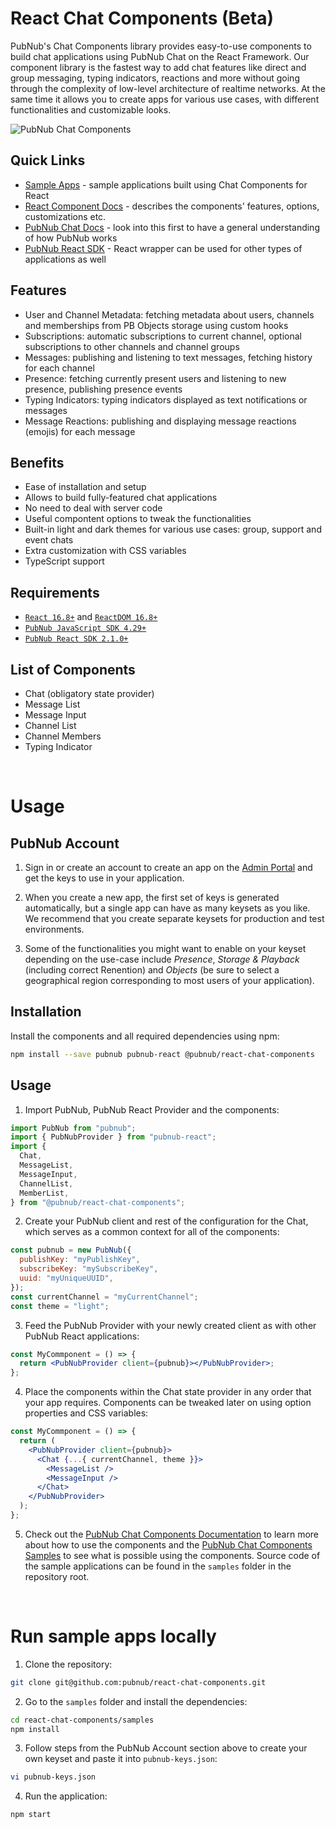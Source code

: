 # React Chat Components (Beta)

PubNub's Chat Components library provides easy-to-use components to build chat applications using PubNub Chat on the React Framework. Our component library is the fastest way to add chat features like direct and group messaging, typing indicators, reactions and more without going through the complexity of low-level architecture of realtime networks. At the same time it allows you to create apps for various use cases, with different functionalities and customizable looks.

![PubNub Chat Components](https://i.imgur.com/CydXVNT.png)

## Quick Links

- [Sample Apps](https://pubnub.github.io/react-chat-components/samples) - sample
  applications built using Chat Components for React
- [React Component Docs](https://pubnub.github.io/react-chat-components/docs) - describes
  the components' features, options, customizations etc.
- [PubNub Chat Docs](https://www.pubnub.com/docs/chat/overview) - look into this first to
  have a general understanding of how PubNub works
- [PubNub React SDK](https://www.pubnub.com/docs/chat/react/setup) - React wrapper can
  be used for other types of applications as well

## Features

- User and Channel Metadata: fetching metadata about users, channels and memberships from PB Objects storage using custom hooks
- Subscriptions: automatic subscriptions to current channel, optional subscriptions to other channels and channel groups
- Messages: publishing and listening to text messages, fetching history for each channel
- Presence: fetching currently present users and listening to new presence, publishing presence events
- Typing Indicators: typing indicators displayed as text notifications or messages
- Message Reactions: publishing and displaying message reactions (emojis) for each message

## Benefits

- Ease of installation and setup
- Allows to build fully-featured chat applications
- No need to deal with server code
- Useful compontent options to tweak the functionalities
- Built-in light and dark themes for various use cases: group, support and event chats
- Extra customization with CSS variables
- TypeScript support

## Requirements

- [`React 16.8+`](https://reactjs.org/docs/getting-started.html) and [`ReactDOM 16.8+`](https://reactjs.org/docs/react-dom.html)
- [`PubNub JavaScript SDK 4.29+`](https://github.com/pubnub/javascript)
- [`PubNub React SDK 2.1.0+`](https://github.com/pubnub/react)

## List of Components

- Chat (obligatory state provider)
- Message List
- Message Input
- Channel List
- Channel Members
- Typing Indicator

<br />

# Usage

## PubNub Account

1. Sign in or create an account to create an app on the [Admin Portal](https://dashboard.pubnub.com/) and get the keys to use in your
   application.

2. When you create a new app, the first set of keys is generated automatically, but a single app can
   have as many keysets as you like. We recommend that you create separate keysets for production and
   test environments.

3. Some of the functionalities you might want to enable on your keyset depending on the use-case
   include _Presence_, _Storage & Playback_ (including correct Renention) and _Objects_ (be sure to
   select a geographical region corresponding to most users of your application).

## Installation

Install the components and all required dependencies using npm:

```bash
npm install --save pubnub pubnub-react @pubnub/react-chat-components
```

## Usage

1. Import PubNub, PubNub React Provider and the components:

```js
import PubNub from "pubnub";
import { PubNubProvider } from "pubnub-react";
import {
  Chat,
  MessageList,
  MessageInput,
  ChannelList,
  MemberList,
} from "@pubnub/react-chat-components";
```

2. Create your PubNub client and rest of the configuration for the Chat, which serves as a
   common context for all of the components:

```jsx
const pubnub = new PubNub({
  publishKey: "myPublishKey",
  subscribeKey: "mySubscribeKey",
  uuid: "myUniqueUUID",
});
const currentChannel = "myCurrentChannel";
const theme = "light";
```

3. Feed the PubNub Provider with your newly created client as with other PubNub React applications:

```jsx
const MyCommponent = () => {
  return <PubNubProvider client={pubnub}></PubNubProvider>;
};
```

4. Place the components within the Chat state provider in any order that your app requires. Components
   can be tweaked later on using option properties and CSS variables:

```jsx
const MyCommponent = () => {
  return (
    <PubNubProvider client={pubnub}>
      <Chat {...{ currentChannel, theme }}>
        <MessageList />
        <MessageInput />
      </Chat>
    </PubNubProvider>
  );
};
```

5. Check out the [PubNub Chat Components Documentation](https://pubnub.github.io/react-chat-components/docs)
   to learn more about how to use the components and the [PubNub Chat Components Samples](https://pubnub.github.io/react-chat-components/samples) to see what is possible using the components. Source code of the sample applications can be found in the `samples` folder in the repository root.

<br />

# Run sample apps locally

1. Clone the repository:

```bash
git clone git@github.com:pubnub/react-chat-components.git
```

2. Go to the `samples` folder and install the dependencies:

```bash
cd react-chat-components/samples
npm install
```

3. Follow steps from the PubNub Account section above to create your own keyset and paste it into `pubnub-keys.json`:

```bash
vi pubnub-keys.json
```

4. Run the application:

```bash
npm start
```
